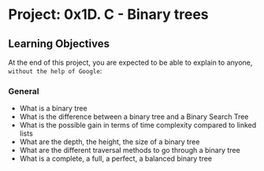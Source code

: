 # Project: 0x1D. C - Binary trees

## Learning Objectives
At the end of this project, you are expected to be able to explain to anyone, `without the help of Google`:

### General
* What is a binary tree
* What is the difference between a binary tree and a Binary Search Tree
* What is the possible gain in terms of time complexity compared to linked lists
* What are the depth, the height, the size of a binary tree
* What are the different traversal methods to go through a binary tree
* What is a complete, a full, a perfect, a balanced binary tree
